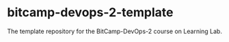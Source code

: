 # bitcamp-devops-2-template
The template repository for the BitCamp-DevOps-2 course on Learning Lab.
